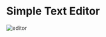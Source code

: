 # Simple Text Editor

![editor](https://user-images.githubusercontent.com/77455553/216583248-d977e2bc-d83a-4035-8412-b78d5b274d19.jpg)
